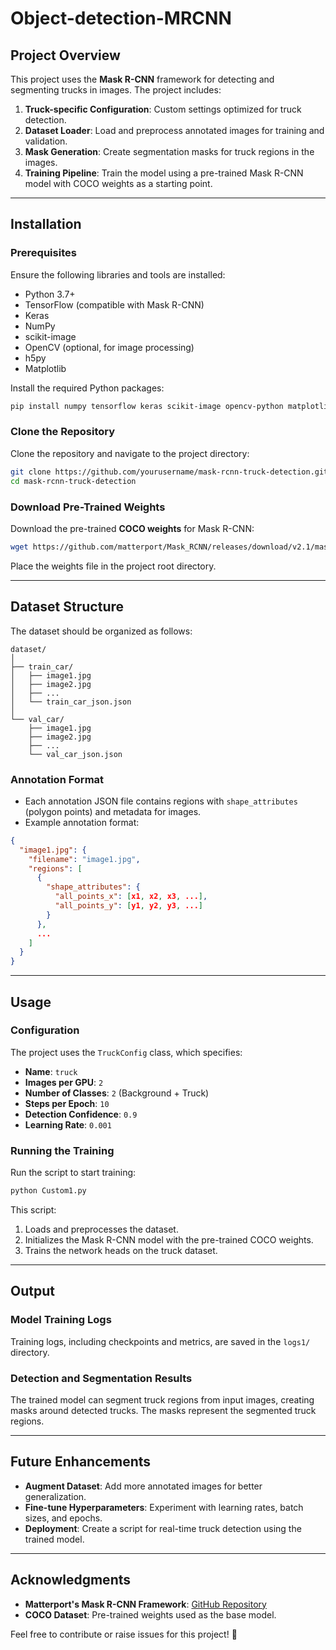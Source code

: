 # Object-detection-MRCNN

## Project Overview
This project uses the **Mask R-CNN** framework for detecting and segmenting trucks in images. The project includes:
1. **Truck-specific Configuration**: Custom settings optimized for truck detection.
2. **Dataset Loader**: Load and preprocess annotated images for training and validation.
3. **Mask Generation**: Create segmentation masks for truck regions in the images.
4. **Training Pipeline**: Train the model using a pre-trained Mask R-CNN model with COCO weights as a starting point.

---

## Installation

### Prerequisites
Ensure the following libraries and tools are installed:
- Python 3.7+
- TensorFlow (compatible with Mask R-CNN)
- Keras
- NumPy
- scikit-image
- OpenCV (optional, for image processing)
- h5py
- Matplotlib

Install the required Python packages:
```bash
pip install numpy tensorflow keras scikit-image opencv-python matplotlib h5py
```

### Clone the Repository
Clone the repository and navigate to the project directory:
```bash
git clone https://github.com/yourusername/mask-rcnn-truck-detection.git
cd mask-rcnn-truck-detection
```

### Download Pre-Trained Weights
Download the pre-trained **COCO weights** for Mask R-CNN:
```bash
wget https://github.com/matterport/Mask_RCNN/releases/download/v2.1/mask_rcnn_coco.h5
```
Place the weights file in the project root directory.

---

## Dataset Structure
The dataset should be organized as follows:
```
dataset/
│
├── train_car/
│   ├── image1.jpg
│   ├── image2.jpg
│   ├── ...
│   └── train_car_json.json
│
└── val_car/
    ├── image1.jpg
    ├── image2.jpg
    ├── ...
    └── val_car_json.json
```

### Annotation Format
- Each annotation JSON file contains regions with `shape_attributes` (polygon points) and metadata for images.
- Example annotation format:
```json
{
  "image1.jpg": {
    "filename": "image1.jpg",
    "regions": [
      {
        "shape_attributes": {
          "all_points_x": [x1, x2, x3, ...],
          "all_points_y": [y1, y2, y3, ...]
        }
      },
      ...
    ]
  }
}
```

---

## Usage

### Configuration
The project uses the `TruckConfig` class, which specifies:
- **Name**: `truck`
- **Images per GPU**: `2`
- **Number of Classes**: `2` (Background + Truck)
- **Steps per Epoch**: `10`
- **Detection Confidence**: `0.9`
- **Learning Rate**: `0.001`

### Running the Training
Run the script to start training:
```bash
python Custom1.py
```
This script:
1. Loads and preprocesses the dataset.
2. Initializes the Mask R-CNN model with the pre-trained COCO weights.
3. Trains the network heads on the truck dataset.

---

## Output
### Model Training Logs
Training logs, including checkpoints and metrics, are saved in the `logs1/` directory.

### Detection and Segmentation Results
The trained model can segment truck regions from input images, creating masks around detected trucks. The masks represent the segmented truck regions.

---

## Future Enhancements
- **Augment Dataset**: Add more annotated images for better generalization.
- **Fine-tune Hyperparameters**: Experiment with learning rates, batch sizes, and epochs.
- **Deployment**: Create a script for real-time truck detection using the trained model.

---

## Acknowledgments
- **Matterport's Mask R-CNN Framework**: [GitHub Repository](https://github.com/matterport/Mask_RCNN)
- **COCO Dataset**: Pre-trained weights used as the base model.

Feel free to contribute or raise issues for this project! 🚀
